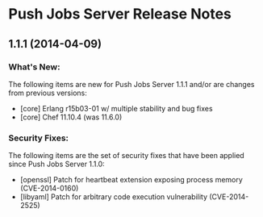 # Push Jobs Server Release Notes

## 1.1.1 (2014-04-09)

### What's New:

The following items are new for Push Jobs Server 1.1.1 and/or are changes from previous versions:

* [core] Erlang r15b03-01 w/ multiple stability and bug fixes
* [core] Chef 11.10.4 (was 11.6.0)

### Security Fixes:

The following items are the set of security fixes that have been applied since Push Jobs Server 1.1.0:

* [openssl] Patch for heartbeat extension exposing process memory (CVE-2014-0160)
* [libyaml] Patch for arbitrary code execution vulnerability (CVE-2014-2525)
